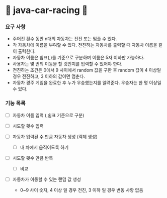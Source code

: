 # 🚙 java-car-racing 🚗

### 요구 사항

- 주어진 횟수 동안 n대의 자동차는 전진 또는 멈출 수 있다.
- 각 자동차에 이름을 부여할 수 있다. 전진하는 자동차를 출력할 때 자동차 이름을 같이 출력한다.
- 자동차 이름은 쉼표(,)를 기준으로 구분하며 이름은 5자 이하만 가능하다.
- 사용자는 몇 번의 이동을 할 것인지를 입력할 수 있어야 한다.
- 전진하는 조건은 0에서 9 사이에서 random 값을 구한 후 random 값이 4 이상일 경우 전진하고, 3 이하의 값이면 멈춘다.
- 자동차 경주 게임을 완료한 후 누가 우승했는지를 알려준다. 우승자는 한 명 이상일 수 있다.

### 기능 목록
-[ ] 자동차 이름 입력 (,쉼표 기준으로 구분)
-[ ] 시도할 횟수 입력

-[ ] 자동차 입력된 수 만큼 자동차 생성 (객체 생성)
  -[ ] 내 차에서 움직이도록 하기
-[ ] 시도할 횟수 만큼 반복
  -[ ] 비교
-[ ] 자동차가 이동할 수 있는 랜덤 값 생성
  - 0~9 사이 숫자, 4 이상 일 경우 전진, 3 이하 일 경우 변동 사항 없음 
